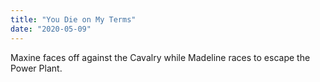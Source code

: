```yaml
---
title: "You Die on My Terms"
date: "2020-05-09"
---
```


Maxine faces off against the Cavalry while Madeline races to escape the Power Plant.